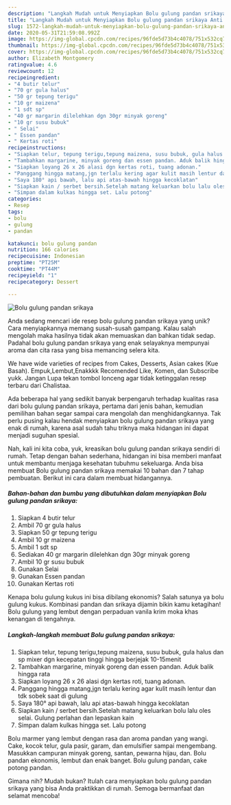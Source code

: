 ```yaml
---
description: "Langkah Mudah untuk Menyiapkan Bolu gulung pandan srikaya Anti Gagal"
title: "Langkah Mudah untuk Menyiapkan Bolu gulung pandan srikaya Anti Gagal"
slug: 1572-langkah-mudah-untuk-menyiapkan-bolu-gulung-pandan-srikaya-anti-gagal
date: 2020-05-31T21:59:08.992Z
image: https://img-global.cpcdn.com/recipes/96fde5d73b4c4078/751x532cq70/bolu-gulung-pandan-srikaya-foto-resep-utama.jpg
thumbnail: https://img-global.cpcdn.com/recipes/96fde5d73b4c4078/751x532cq70/bolu-gulung-pandan-srikaya-foto-resep-utama.jpg
cover: https://img-global.cpcdn.com/recipes/96fde5d73b4c4078/751x532cq70/bolu-gulung-pandan-srikaya-foto-resep-utama.jpg
author: Elizabeth Montgomery
ratingvalue: 4.6
reviewcount: 12
recipeingredient:
- "4 butir telur"
- "70 gr gula halus"
- "50 gr tepung terigu"
- "10 gr maizena"
- "1 sdt sp"
- "40 gr margarin dilelehkan dgn 30gr minyak goreng"
- "10 gr susu bubuk"
- " Selai"
- " Essen pandan"
- " Kertas roti"
recipeinstructions:
- "Siapkan telur, tepung terigu,tepung maizena, susu bubuk, gula halus dan sp mixer dgn kecepatan tinggi hingga berjejak 10-15menit"
- "Tambahkan margarine, minyak goreng dan essen pandan. Aduk balik hingga rata"
- "Siapkan loyang 26 x 26 alasi dgn kertas roti, tuang adonan."
- "Panggang hingga matang,jgn terlalu kering agar kulit masih lentur dan tdk sobek saat di gulung"
- "Saya 180° api bawah, lalu api atas-bawah hingga kecoklatan"
- "Siapkan kain / serbet bersih.Setelah matang keluarkan bolu lalu oles selai. Gulung perlahan dan lepaskan kain"
- "Simpan dalam kulkas hingga set. Lalu potong"
categories:
- Resep
tags:
- bolu
- gulung
- pandan

katakunci: bolu gulung pandan 
nutrition: 166 calories
recipecuisine: Indonesian
preptime: "PT25M"
cooktime: "PT44M"
recipeyield: "1"
recipecategory: Dessert

---
```



![Bolu gulung pandan srikaya](https://img-global.cpcdn.com/recipes/96fde5d73b4c4078/751x532cq70/bolu-gulung-pandan-srikaya-foto-resep-utama.jpg)

Anda sedang mencari ide resep bolu gulung pandan srikaya yang unik? Cara menyiapkannya memang susah-susah gampang. Kalau salah mengolah maka hasilnya tidak akan memuaskan dan bahkan tidak sedap. Padahal bolu gulung pandan srikaya yang enak selayaknya mempunyai aroma dan cita rasa yang bisa memancing selera kita.

We have wide varieties of recipes from Cakes, Desserts, Asian cakes (Kue Basah). Empuk,Lembut,Enakkkk Recomended Like, Komen, dan Subscribe yukk. Jangan Lupa tekan tombol lonceng agar tidak ketinggalan resep terbaru dari Chalistaa.

Ada beberapa hal yang sedikit banyak berpengaruh terhadap kualitas rasa dari bolu gulung pandan srikaya, pertama dari jenis bahan, kemudian pemilihan bahan segar sampai cara mengolah dan menghidangkannya. Tak perlu pusing kalau hendak menyiapkan bolu gulung pandan srikaya yang enak di rumah, karena asal sudah tahu triknya maka hidangan ini dapat menjadi suguhan spesial.


Nah, kali ini kita coba, yuk, kreasikan bolu gulung pandan srikaya sendiri di rumah. Tetap dengan bahan sederhana, hidangan ini bisa memberi manfaat untuk membantu menjaga kesehatan tubuhmu sekeluarga. Anda bisa membuat Bolu gulung pandan srikaya memakai 10 bahan dan 7 tahap pembuatan. Berikut ini cara dalam membuat hidangannya.

<!--inarticleads1-->

##### Bahan-bahan dan bumbu yang dibutuhkan dalam menyiapkan Bolu gulung pandan srikaya:

1. Siapkan 4 butir telur
1. Ambil 70 gr gula halus
1. Siapkan 50 gr tepung terigu
1. Ambil 10 gr maizena
1. Ambil 1 sdt sp
1. Sediakan 40 gr margarin dilelehkan dgn 30gr minyak goreng
1. Ambil 10 gr susu bubuk
1. Gunakan  Selai
1. Gunakan  Essen pandan
1. Gunakan  Kertas roti


Kenapa bolu gulung kukus ini bisa dibilang ekonomis? Salah satunya ya bolu gulung kukus. Kombinasi pandan dan srikaya dijamin bikin kamu ketagihan! Bolu gulung yang lembut dengan perpaduan vanila krim moka khas kenangan di tengahnya. 

<!--inarticleads2-->

##### Langkah-langkah membuat Bolu gulung pandan srikaya:

1. Siapkan telur, tepung terigu,tepung maizena, susu bubuk, gula halus dan sp mixer dgn kecepatan tinggi hingga berjejak 10-15menit
1. Tambahkan margarine, minyak goreng dan essen pandan. Aduk balik hingga rata
1. Siapkan loyang 26 x 26 alasi dgn kertas roti, tuang adonan.
1. Panggang hingga matang,jgn terlalu kering agar kulit masih lentur dan tdk sobek saat di gulung
1. Saya 180° api bawah, lalu api atas-bawah hingga kecoklatan
1. Siapkan kain / serbet bersih.Setelah matang keluarkan bolu lalu oles selai. Gulung perlahan dan lepaskan kain
1. Simpan dalam kulkas hingga set. Lalu potong


Bolu marmer yang lembut dengan rasa dan aroma pandan yang wangi. Cake, kocok telur, gula pasir, garam, dan emulsifier sampai mengembang. Masukkan campuran minyak goreng, santan, pewarna hijau, dan. Bolu pandan ekonomis, lembut dan enak banget. Bolu gulung pandan, cake potong pandan. 

Gimana nih? Mudah bukan? Itulah cara menyiapkan bolu gulung pandan srikaya yang bisa Anda praktikkan di rumah. Semoga bermanfaat dan selamat mencoba!
